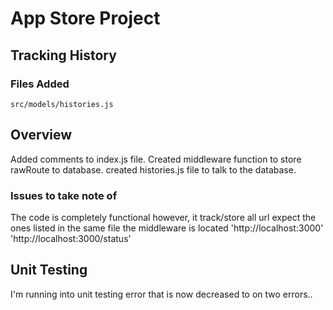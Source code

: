 # App Store Project

## Tracking History

### Files Added

```
src/models/histories.js
```

## Overview
Added comments to index.js file.
Created middleware function to store rawRoute to database.
created histories.js file to talk to the database.

### Issues to take note of

The code is completely functional however, it track/store all url expect the ones listed in the same file the middleware is located
'http://localhost:3000'
'http://localhost:3000/status'


## Unit Testing

I'm running into unit testing error that is now decreased to on two errors..
